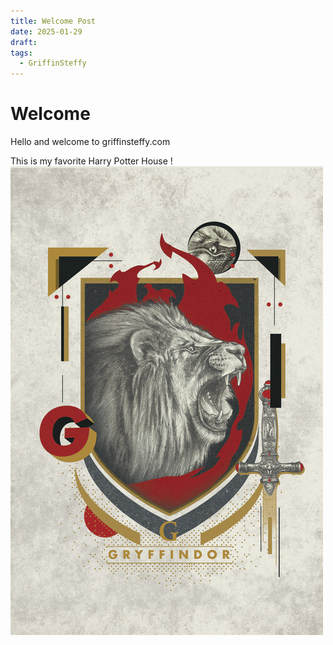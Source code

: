 ```yaml
---
title: Welcome Post
date: 2025-01-29
draft: 
tags:
  - GriffinSteffy
---
```

# Welcome
Hello and welcome to griffinsteffy.com

This is my favorite Harry Potter House
!![Image Description](/images/gryffindor.jpg)